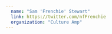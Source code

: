 ```yaml
---
  name: "Sam 'Frenchie' Stewart"
  link: https://twitter.com/nfFrenchie
  organization: "Culture Amp"
---
```

